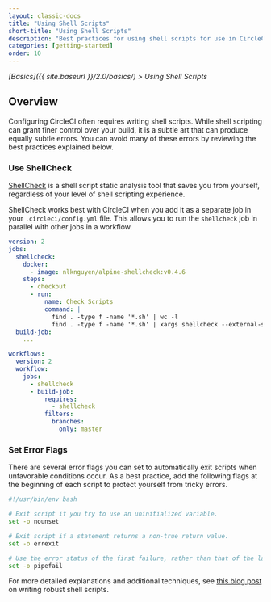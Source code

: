```yaml
---
layout: classic-docs
title: "Using Shell Scripts"
short-title: "Using Shell Scripts"
description: "Best practices for using shell scripts for use in CircleCI configuration"
categories: [getting-started]
order: 10
---
```


*[Basics]({{ site.baseurl }}/2.0/basics/) > Using Shell Scripts*

## Overview

Configuring CircleCI often requires
writing shell scripts.
While shell scripting can grant finer control over your build,
it is a subtle art
that can produce equally subtle errors.
You can avoid many of these errors
by reviewing the best practices
explained below.

### Use ShellCheck

[ShellCheck](https://github.com/koalaman/shellcheck) is a shell script static analysis tool
that saves you from yourself,
regardless of your level of shell scripting experience.

ShellCheck works best with CircleCI
when you add it as a separate job in your `.circleci/config.yml` file.
This allows you
to run the `shellcheck` job in parallel with other jobs in a workflow.

```yaml
version: 2
jobs:
  shellcheck:
    docker:
      - image: nlknguyen/alpine-shellcheck:v0.4.6
    steps:
      - checkout
      - run:
          name: Check Scripts
          command: |
            find . -type f -name '*.sh' | wc -l
            find . -type f -name '*.sh' | xargs shellcheck --external-sources
  build-job:
    ...

workflows:
  version: 2
  workflow:
    jobs:
      - shellcheck
      - build-job:
          requires:
            - shellcheck
          filters:
            branches:
              only: master
```

### Set Error Flags

There are several error flags
you can set
to automatically exit scripts
when unfavorable conditions occur.
As a best practice,
add the following flags at the beginning of each script
to protect yourself from tricky errors.

```bash
#!/usr/bin/env bash

# Exit script if you try to use an uninitialized variable.
set -o nounset

# Exit script if a statement returns a non-true return value.
set -o errexit

# Use the error status of the first failure, rather than that of the last item in a pipeline.
set -o pipefail
```

For more detailed explanations and additional techniques,
see [this blog post](https://www.davidpashley.com/articles/writing-robust-shell-scripts)
on writing robust shell scripts.
